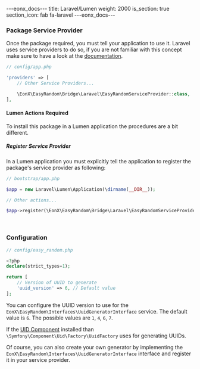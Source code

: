 ---eonx_docs---
title: Laravel/Lumen
weight: 2000
is_section: true
section_icon: fab fa-laravel
---eonx_docs---

### Package Service Provider

Once the package required, you must tell your application to use it. Laravel uses service providers to do so, if you are
not familiar with this concept make sure to have a look at the [documentation](https://laravel.com/docs/5.8/providers).

```php
// config/app.php

'providers' => [
    // Other Service Providers...

    \EonX\EasyRandom\Bridge\Laravel\EasyRandomServiceProvider::class,
],
```

#### Lumen Actions Required

To install this package in a Lumen application the procedures are a bit different.

##### Register Service Provider

In a Lumen application you must explicitly tell the application to register the package's service provider as following:

```php
// bootstrap/app.php

$app = new Laravel\Lumen\Application(\dirname(__DIR__));

// Other actions...

$app->register(\EonX\EasyRandom\Bridge\Laravel\EasyRandomServiceProvider::class);
```

<br>

### Configuration

```php
// config/easy_random.php

<?php
declare(strict_types=1);

return [
    // Version of UUID to generate
    'uuid_version' => 6, // Default value
];
```

You can configure the UUID version to use for the `EonX\EasyRandom\Interfaces\UuidGeneratorInterface` service.
The default value is `6`. The possible values are `1`, `4`, `6`, `7`.

If the [UID Component](https://symfony.com/doc/current/components/uid.html) installed than `\Symfony\Component\Uid\Factory\UuidFactory` uses for generating UUIDs.

Of course, you can also create your own generator by implementing the `EonX\EasyRandom\Interfaces\UuidGeneratorInterface` interface
and register it in your service provider.
